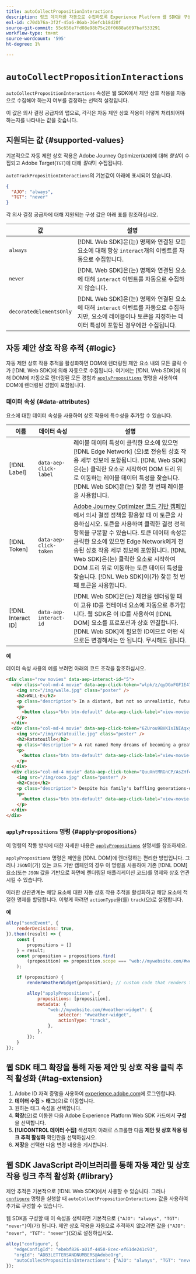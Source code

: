 ```yaml
---
title: autoCollectPropositionInteractions
description: 링크 데이터를 자동으로 수집하도록 Experience Platform 웹 SDK을 구성하는 방법에 대해 알아봅니다.
exl-id: c70db76a-3f2f-45a6-86ab-36efcb18d20f
source-git-commit: 55c656e7fd08e98b75c20f0688a6697baf533291
workflow-type: tm+mt
source-wordcount: '595'
ht-degree: 1%

---
```


# `autoCollectPropositionInteractions`

`autoCollectPropositionInteractions` 속성은 웹 SDK에서 제안 상호 작용을 자동으로 수집해야 하는지 여부를 결정하는 선택적 설정입니다.

이 값은 의사 결정 공급자의 맵으로, 각각은 자동 제안 상호 작용이 어떻게 처리되어야 하는지를 나타내는 값을 갖습니다.

## 지원되는 값 {#supported-values}

기본적으로 자동 제안 상호 작용은 Adobe Journey Optimizer(`AJO`)에 대해 _항상_&#x200B;이 수집되고 Adobe Target(`TGT`)에 대해 _절대_&#x200B;이 수집됩니다.

`autoTrackPropositionInteractions`의 기본값이 아래에 표시되어 있습니다.

```json
{
  "AJO": "always",
  "TGT": "never"
}
```

각 의사 결정 공급자에 대해 지원되는 구성 값은 아래 표를 참조하십시오.

| 값 | 설명 |
| --- | --- |
| `always` | [!DNL Web SDK]은(는) 명제와 연결된 모든 요소에 대해 항상 `interact`개의 이벤트를 자동으로 수집합니다. |
| `never` | [!DNL Web SDK]은(는) 명제와 연결된 요소에 대해 `interact` 이벤트를 자동으로 수집하지 않습니다. |
| `decoratedElementsOnly` | [!DNL Web SDK]은(는) 명제와 연결된 요소에 대해 `interact` 이벤트를 자동으로 수집하지만, 요소에 레이블이나 토큰을 지정하는 데이터 특성이 포함된 경우에만 수집됩니다. |

## 자동 제안 상호 작용 추적 {#logic}

자동 제안 상호 작용 추적을 활성화하면 DOM에 렌더링된 제안 요소 내의 모든 클릭 수가 [!DNL Web SDK]에 의해 자동으로 수집됩니다. 여기에는 [!DNL Web SDK]에 의해 DOM에 자동으로 렌더링된 모든 경험과 [`applyPropositions`](../applypropositions.md) 명령을 사용하여 DOM에 렌더링된 경험이 포함됩니다.

### 데이터 속성 {#data-attributes}

요소에 대한 데이터 속성을 사용하여 상호 작용에 특수성을 추가할 수 있습니다.

| 이름 | 데이터 속성 | 설명 |
| --- | --- | --- |
| [!DNL Label] | `data-aep-click-label` | 레이블 데이터 특성이 클릭한 요소에 있으면 [!DNL Edge Network] (으)로 전송된 상호 작용 세부 정보에 포함됩니다. [!DNL Web SDK]은(는) 클릭한 요소로 시작하여 DOM 트리 위로 이동하는 레이블 데이터 특성을 찾습니다. [!DNL Web SDK]은(는) 찾은 첫 번째 레이블을 사용합니다. |
| [!DNL Token] | `data-aep-click-token` | [Adobe Journey Optimizer 코드 기반 캠페인](https://experienceleague.adobe.com/en/docs/journey-optimizer/using/code-based-experience/get-started-code-based)에서 의사 결정 정책을 활용할 때 이 토큰을 사용하십시오. 토큰을 사용하여 클릭한 결정 정책 항목을 구분할 수 있습니다. 토큰 데이터 속성은 클릭한 요소에 있으면 Edge Network에게 전송된 상호 작용 세부 정보에 포함됩니다. [!DNL Web SDK]은(는) 클릭한 요소로 시작하여 DOM 트리 위로 이동하는 토큰 데이터 특성을 찾습니다. [!DNL Web SDK]이(가) 찾은 첫 번째 토큰을 사용합니다. |
| [!DNL Interact ID] | `data-aep-interact-id` | [!DNL Web SDK]은(는) 제안을 렌더링할 때 이 고유 ID를 컨테이너 요소에 자동으로 추가합니다. 웹 SDK은 이 ID를 사용하여 [!DNL DOM] 요소를 프로포션과 상호 연결합니다. [!DNL Web SDK]에 필요한 ID이므로 어떤 식으로든 변경해서는 안 됩니다. 무시해도 됩니다. |

**예**

데이터 속성 사용의 예를 보려면 아래의 코드 조각을 참조하십시오.

```html
<div class="row movies" data-aep-interact-id="5">
  <div class="col-md-4 movie" data-aep-click-token="wlpk/z/qyDGoFGF1E47O0w">
    <img src="/img/walle.jpg" class="poster" />
    <h2>WALL·E</h2>
    <p class="description"> In a distant, but not so unrealistic, future where mankind has abandoned earth because it has become covered with trash from products sold by the powerful multi-national Buy N Large corporation, WALL-E, a garbage collecting robot has been left to clean up the mess. </p>
    <p>
      <button class="btn btn-default" data-aep-click-label="view-movie-WALL·E"> View details >> </button>
    </p>
  </div>
  <div class="col-md-4 movie" data-aep-click-token="6ZUrou9BVKIsINIAqxylzw">
    <img src="/img/ratatouille.jpg" class="poster" />
    <h2>Ratatouille</h2>
    <p class="description"> A rat named Remy dreams of becoming a great French chef despite his family's wishes and the obvious problem of being a rat in a decidedly rodent-phobic profession. When fate places Remy in the sewers of Paris, he finds himself ideally situated beneath a restaurant made famous by his culinary hero, Auguste Gusteau. </p>
    <p>
      <button class="btn btn-default" data-aep-click-label="view-movie-Ratatouille"> View details >> </button>
    </p>
  </div>
  <div class="col-md-4 movie" data-aep-click-token="QuuXntMRGnCP/AsZHf4pnQ">
    <img src="/img/coco.jpg" class="poster" />
    <h2>Coco</h2>
    <p class="description"> Despite his family's baffling generations-old ban on music, Miguel dreams of becoming an accomplished musician like his idol, Ernesto de la Cruz. Desperate to prove his talent, Miguel finds himself in the stunning and colorful Land of the Dead following a mysterious chain of events. </p>
    <p>
      <button class="btn btn-default" data-aep-click-label="view-movie-Coco"> View details >> </button>
    </p>
  </div>
</div>
```

### `applyPropositions` 명령 {#apply-propositions}

이 명령의 작동 방식에 대한 자세한 내용은 [`applyPropositions`](../applypropositions.md) 설명서를 참조하세요.

`applyPropositions` 명령은 제안을 [!DNL DOM]에 렌더링하는 편리한 방법입니다. 그러나 `JSON`이(가) 있는 코드 기반 캠페인의 경우 이 명령을 사용하여 기존 [!DNL DOM] 요소(또는 `JSON` 값을 기반으로 화면에 렌더링된 애플리케이션 코드)를 명제와 상호 연관시킬 수 있습니다.

이러한 상관관계는 해당 요소에 대한 자동 상호 작용 추적을 활성화하고 해당 요소에 적절한 명제를 할당합니다. 이렇게 하려면 `actionType`을(를) `track`(으)로 설정합니다.

**예**

```javascript
alloy("sendEvent", {
    renderDecisions: true,
}).then((result) => {
    const {
        propositions = []
    } = result;
    const proposition = propositions.find(
        (proposition) => proposition.scope === "web://mywebsite.com/#weather-widget"
    );

    if (proposition) {
        renderWeatherWidget(proposition); // custom code that renders the weather widget based on the code-based campaign JSON

        alloy("applyPropositions", {
            propositions: [proposition],
            metadata: {
                "web://mywebsite.com/#weather-widget": {
                    selector: "#weather-widget",
                    actionType: "track",
                },
            },
        });
    }
});
```

## 웹 SDK 태그 확장을 통해 자동 제안 및 상호 작용 클릭 추적 활성화 {#tag-extension}

1. Adobe ID 자격 증명을 사용하여 [experience.adobe.com](https://experience.adobe.com)에 로그인합니다.
1. **데이터 수집** > **태그**(으)로 이동합니다.
1. 원하는 태그 속성을 선택합니다.
1. **확장**(으)로 이동한 다음 Adobe Experience Platform Web SDK 카드에서 **구성**&#x200B;을 선택합니다.
1. **[!UICONTROL 데이터 수집]** 섹션까지 아래로 스크롤한 다음 **제안 및 상호 작용 링크 추적 활성화** 확인란을 선택하십시오.
1. **저장**&#x200B;을 선택한 다음 변경 내용을 게시합니다.

## 웹 SDK JavaScript 라이브러리를 통해 자동 제안 및 상호 작용 링크 추적 활성화 {#library}

제안 추적은 기본적으로 [!DNL Web SDK]에서 사용할 수 있습니다. 그러나 [`configure`](../configure/overview.md) 명령을 실행할 때 `autoCollectPropositionInteractions` 값을 사용하여 추가로 구성할 수 있습니다.

웹 SDK을 구성할 때 이 속성을 생략하면 기본적으로 `{"AJO": "always", "TGT": "never"}`이(가) 됩니다. 제안 상호 작용을 자동으로 추적하지 않으려면 값을 `{"AJO": "never", "TGT": "never"}`(으)로 설정하십시오.

```javascript
alloy("configure", {
   "edgeConfigId": "ebebf826-a01f-4458-8cec-ef61de241c93",
   "orgId": "ADB3LETTERSANDNUMBERS@AdobeOrg",
   "autoCollectPropositionInteractions": {"AJO": "always", "TGT": "never"}
});
```
